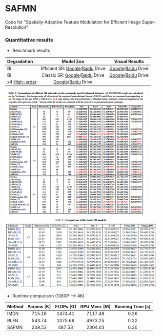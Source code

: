 # SAFMN
Code for "Spatially-Adaptive Feature Modulation for Efficient Image Super-Resolution"

### Quantitative results 
  - Benchmark results 

| Degradation | Model Zoo| Visual Results| 
| :----- |:-----: |:-----: |
| BI | Efficient SR: [Google]()/[Baidu]() Drive | [Google]()/[Baidu]() Drive |
| BI | Classic SR: [Google]()/[Baidu]() Drive | [Google]()/[Baidu]() Drive |
| x4 [High-order](https://github.com/xinntao/Real-ESRGAN) |[Google]()/[Baidu]() Drive |  |

<img src="./figs/Efficient_SR.png"/> 

<img src="./figs/classic_SR.png"/> 


- Runtime comparison (1080P --> 4K)

| Method | Params [K] | FLOPs [G] | GPU Mem. [M] | Running Time [s]|
| :----- | :-----: | :-----: | :-----: |:-----: |
| IMDN | 715.18 | 1474.41| 7117.48 | 0.26 |
| RLFN | 543.74 | 1075.69| 4973.25 | 0.22 |
| SAFMN| 239.52 | 487.53 | 2304.03 | 0.30 |

